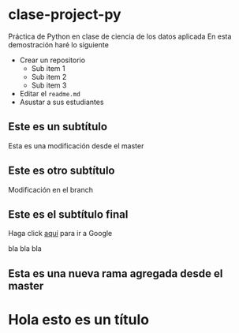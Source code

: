 ﻿# clase-project-py
Práctica de Python en clase de ciencia de los datos aplicada
En esta demostración haré lo siguiente

* Crear un repositorio
   - Sub item 1
   - Sub item 2
   - Sub item 3
* Editar el `readme.md`
* Asustar a sus estudiantes

## Este es un subtítulo

Esta es una modificación desde el master

## Este es otro subtítulo


Modificación en el branch


## Este es el subtítulo final

Haga click [aquí](www.google.com) para ir a Google


bla bla bla

## Esta es una nueva rama agregada desde el master

# Hola esto es un título

